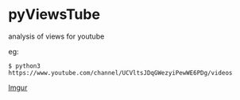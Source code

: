 # pyViewsTube
analysis of views for youtube

eg:
```
$ python3 https://www.youtube.com/channel/UCVltsJDqGWezyiPewWE6PDg/videos
```

[Imgur](https://i.imgur.com/E7N4j8V.png)
